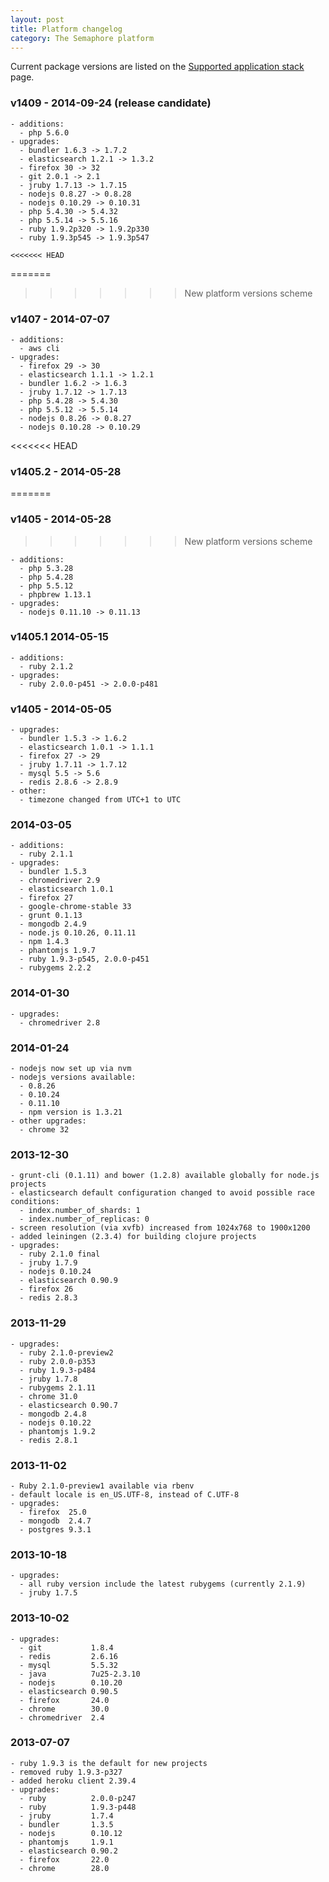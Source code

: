 ```yaml
---
layout: post
title: Platform changelog
category: The Semaphore platform
---
```


Current package versions are listed on the [Supported application stack](/docs/supported-stack.html) page.

### v1409 - 2014-09-24 (release candidate)

```
- additions:
  - php 5.6.0
- upgrades:
  - bundler 1.6.3 -> 1.7.2
  - elasticsearch 1.2.1 -> 1.3.2
  - firefox 30 -> 32
  - git 2.0.1 -> 2.1
  - jruby 1.7.13 -> 1.7.15
  - nodejs 0.8.27 -> 0.8.28
  - nodejs 0.10.29 -> 0.10.31
  - php 5.4.30 -> 5.4.32
  - php 5.5.14 -> 5.5.16
  - ruby 1.9.2p320 -> 1.9.2p330
  - ruby 1.9.3p545 -> 1.9.3p547

<<<<<<< HEAD
```
=======
>>>>>>> New platform versions scheme
### v1407 - 2014-07-07

```
- additions:
  - aws cli
- upgrades:
  - firefox 29 -> 30
  - elasticsearch 1.1.1 -> 1.2.1
  - bundler 1.6.2 -> 1.6.3
  - jruby 1.7.12 -> 1.7.13
  - php 5.4.28 -> 5.4.30
  - php 5.5.12 -> 5.5.14
  - nodejs 0.8.26 -> 0.8.27
  - nodejs 0.10.28 -> 0.10.29
```

<<<<<<< HEAD
### v1405.2 - 2014-05-28
=======
### v1405 - 2014-05-28
>>>>>>> New platform versions scheme

```
- additions:
  - php 5.3.28
  - php 5.4.28
  - php 5.5.12
  - phpbrew 1.13.1
- upgrades:
  - nodejs 0.11.10 -> 0.11.13
```

### v1405.1 2014-05-15

```
- additions:
  - ruby 2.1.2
- upgrades:
  - ruby 2.0.0-p451 -> 2.0.0-p481
```

### v1405 - 2014-05-05

```
- upgrades:
  - bundler 1.5.3 -> 1.6.2
  - elasticsearch 1.0.1 -> 1.1.1
  - firefox 27 -> 29
  - jruby 1.7.11 -> 1.7.12
  - mysql 5.5 -> 5.6
  - redis 2.8.6 -> 2.8.9
- other:
  - timezone changed from UTC+1 to UTC
```

### 2014-03-05

```
- additions:
  - ruby 2.1.1
- upgrades:
  - bundler 1.5.3
  - chromedriver 2.9
  - elasticsearch 1.0.1
  - firefox 27
  - google-chrome-stable 33
  - grunt 0.1.13
  - mongodb 2.4.9
  - node.js 0.10.26, 0.11.11
  - npm 1.4.3
  - phantomjs 1.9.7
  - ruby 1.9.3-p545, 2.0.0-p451
  - rubygems 2.2.2
```

### 2014-01-30

```
- upgrades:
  - chromedriver 2.8
```

### 2014-01-24

```
- nodejs now set up via nvm
- nodejs versions available:
  - 0.8.26
  - 0.10.24
  - 0.11.10
  - npm version is 1.3.21
- other upgrades:
  - chrome 32
```

### 2013-12-30

```
- grunt-cli (0.1.11) and bower (1.2.8) available globally for node.js projects
- elasticsearch default configuration changed to avoid possible race conditions:
  - index.number_of_shards: 1
  - index.number_of_replicas: 0
- screen resolution (via xvfb) increased from 1024x768 to 1900x1200
- added leiningen (2.3.4) for building clojure projects
- upgrades:
  - ruby 2.1.0 final
  - jruby 1.7.9
  - nodejs 0.10.24
  - elasticsearch 0.90.9
  - firefox 26
  - redis 2.8.3
```

### 2013-11-29

```
- upgrades:
  - ruby 2.1.0-preview2
  - ruby 2.0.0-p353
  - ruby 1.9.3-p484
  - jruby 1.7.8
  - rubygems 2.1.11
  - chrome 31.0
  - elasticsearch 0.90.7
  - mongodb 2.4.8
  - nodejs 0.10.22
  - phantomjs 1.9.2
  - redis 2.8.1
```

### 2013-11-02

```
- Ruby 2.1.0-preview1 available via rbenv
- default locale is en_US.UTF-8, instead of C.UTF-8
- upgrades:
  - firefox  25.0
  - mongodb  2.4.7
  - postgres 9.3.1
```

### 2013-10-18

```
- upgrades:
  - all ruby version include the latest rubygems (currently 2.1.9)
  - jruby 1.7.5
```

### 2013-10-02

```
- upgrades:
  - git           1.8.4
  - redis         2.6.16
  - mysql         5.5.32
  - java          7u25-2.3.10
  - nodejs        0.10.20
  - elasticsearch 0.90.5
  - firefox       24.0
  - chrome        30.0
  - chromedriver  2.4
```

### 2013-07-07

```
- ruby 1.9.3 is the default for new projects
- removed ruby 1.9.3-p327
- added heroku client 2.39.4
- upgrades:
  - ruby          2.0.0-p247
  - ruby          1.9.3-p448
  - jruby         1.7.4
  - bundler       1.3.5
  - nodejs        0.10.12
  - phantomjs     1.9.1
  - elasticsearch 0.90.2
  - firefox       22.0
  - chrome        28.0
```
